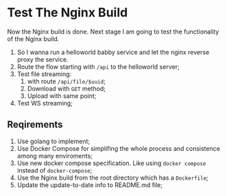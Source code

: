 # Test The Nginx Build
Now the Nginx build is done. Next stage I am going to test the functionality of the Nginx build. 

1. So I wanna run a helloworld babby service and let the nginx reverse proxy the service.
2. Route the flow starting with `/api` to the helloworld server;
3. Test file streaming: 
   1. with route `/api/file/$uuid`; 
   2. Download with `GET` method;
   3. Upload with same point;
4. Test WS streaming;


## Reqirements

1. Use golang to implement;
2. Use Docker Compose for simplifing the whole process and consistence among many enviroments;
3. Use new docker compose specification. Like using `docker compose` instead of `docker-compose`;
4. Use the Nginx build from the root directory which has a `Dockerfile`;
5. Update the update-to-date info to README.md file;